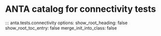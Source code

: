 <!--
  ~ Copyright (c) 2023-2024 Arista Networks, Inc.
  ~ Use of this source code is governed by the Apache License 2.0
  ~ that can be found in the LICENSE file.
  -->

# ANTA catalog for connectivity tests

::: anta.tests.connectivity
    options:
      show_root_heading: false
      show_root_toc_entry: false
      merge_init_into_class: false
